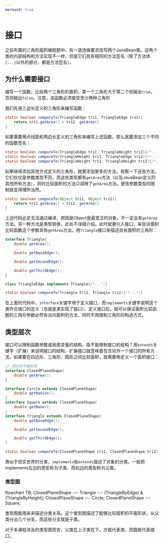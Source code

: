 ```yaml
---
mermaid: true
---
```

# 接口

之前布置的三角形面积编程题中，有一道选做要求改写两个JavaBean类。这两个类的内部结构和方法实现不一样，但是它们具有相同的方法签名（除了方法体`{...}`以外的部分，都是方法签名）。

## 为什么需要接口

编写一个函数，比较两个三角形的面积。第一个三角形大于第二个则输出`true`，否则输出`false`。注意，该函数必须接受至少两种三角形

我们先用三边长定义的三角形来编写函数：

```java
static boolean compareTo(TriangleEdge tri1, TriangleEdge tri2){
    return tri1.getArea() > tri2. getArea()
}
```

如果需要用点线距和两边长定义的三角形来编写上述函数，那么就要添加三个不同的函数签名：
```java
static boolean compareTo(TriangleEdge tri1, TriangleHeight tri2){/*...*/}
static boolean compareTo(TriangleHeight tri1, TriangleEdge tri2){/*...*/}
static boolean compareTo(TriangleHeight tri1, TriangleHeight tri2){/*...*/}
```

如果继续添加其他方式定义的三角形，就要添加更多的方法。观察一下这些方法，它们仅仅是参数类型不同，而这些类型都有`getArea`方法（以及JavaBean定义的其他所有方法），同时比较面积的方法只调用了`getArea`方法。更改参数类型的限制就变得理所当然。

```java
static boolean compareTo(Object tri1, Object tri2){
    return tri1.getArea() > tri2. getArea()
}
```

上述代码必定无法通过编译，原因是Object是最宽泛的对象，不一定会有`getArea`方法。另一种方法是类型转换，此处不详细介绍。此时就要引入接口，来告诉面积比较函数这个参数具有`getArea`方法。用`Triangle`接口来描述具有面积的三角形：

```java
interface Triangle{
    double getArea();

    double getBaseEdge();

    double getSecondEdge();

    double getThirdEdge();
}

class TriangleEdge implements Triangle{/*...*/}

static boolean compareTo(Triangle tri1, Triangle tri2){/*...*/}
```

在上面的代码中，`interface`关键字用于定义接口，而`implements`关键字说明这个类符合接口的定义（也就是类实现了接口）。定义接口后，就可以保证面积比较函数的三角形参数必然有访问面积的方法，同时不用限制三角形的构造方式。

## 类型层次

接口可以限制函数参数或局部变量的结构，能不能限制接口的结构？用`extends`关键字（扩展）来说明接口的结构，扩展接口就意味着包含另外一个接口的所有方法。如果要在四边形、三角形、圆形之间比较面积，就需要再定义一个面积接口：

```java
// 闭合的平面形状
interface ClosedPlaneShape{
    double getArea();
}

interface Circle extends ClosedPlaneShape{
    double getRadius();
}
interface Square extends ClosedPlaneShape{
    double getBase();
}
interface Triangle extends ClosedPlaneShape{
    double getBaseEdge();

    double getSecondEdge();

    double getThirdEdge();
}

static boolean compareTo(ClosedPlaneShape tri1, ClosedPlaneShape tri2){/*...*/}
```

类似于现实世界的分类，`implements`和`extends`描述了对象的分类。一般把implements左边的类型称为子类，而右边的类型称为父类。

### 类型图

<div class="mermaid">
flowchart TB;
ClosedPlaneShape --- Triangle --- (TriangleByEdge) & (TriangleByHeight);
ClosedPlaneShape --- Circle;
ClosedPlaneShape --- Square;
</div>

类型图能用来来描述分类关系。这个类型图描述了能够比较面积的平面形状。从父类分出几个分支，而这些分支就是子类。

对于本课程涉及的类型图而言，父类在上子类在下。方框代表类，而圆框代表接口。